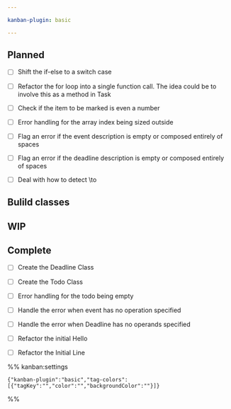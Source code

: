 ```yaml
---

kanban-plugin: basic

---
```


## Planned

- [ ] Shift the if-else to a switch case
- [ ] Refactor the for loop into a single function call. The idea could be to involve this as a method in Task
- [ ] Check if the item to be marked is even a number
- [ ] Error handling for the array index being sized outside
- [ ] Flag an error if the event description is empty or composed entirely of spaces
- [ ] Flag an error if the deadline description is empty or composed entirely of spaces
- [ ] Deal with how to detect \to


## Bulild classes



## WIP



## Complete

- [ ] Create the Deadline Class
- [ ] Create the Todo Class
- [ ] Error handling for the todo being empty
- [ ] Handle the error when event has no operation specified
- [ ] Handle the error when Deadline has no operands specified
- [ ] Refactor the initial Hello
- [ ] Refactor the Initial Line




%% kanban:settings
```
{"kanban-plugin":"basic","tag-colors":[{"tagKey":"","color":"","backgroundColor":""}]}
```
%%